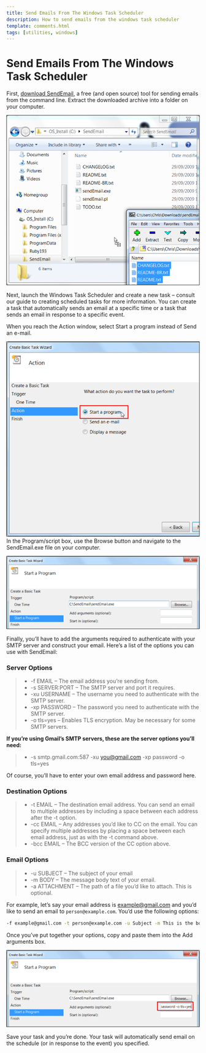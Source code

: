 ```yaml
---
title: Send Emails From The Windows Task Scheduler
description: How to send emails from the windows task scheduler
template: comments.html
tags: [utilities, windows]
---
```


# Send Emails From The Windows Task Scheduler

First, [download SendEmail](https://github.com/fire1ce/sendEmail-windwos-v1.56/archive/master.zip 'SendEmail'), a free (and open source) tool for sending emails from the command line. Extract the downloaded archive into a folder on your computer.

![SendEmails](/assets/images/windows/send-email/send-email1.png)

Next, launch the Windows Task Scheduler and create a new task – consult our guide to creating scheduled tasks for more information. You can create a task that automatically sends an email at a specific time or a task that sends an email in response to a specific event.

When you reach the Action window, select Start a program instead of Send an e-mail.

![SendEmails](/assets/images/windows/send-email/send-email2.png)
In the Program/script box, use the Browse button and navigate to the SendEmail.exe file on your computer.

![SendEmails](/assets/images/windows/send-email/send-email3.png)

Finally, you’ll have to add the arguments required to authenticate with your SMTP server and construct your email. Here’s a list of the options you can use with SendEmail:

### Server Options

> - -f EMAIL – The email address you’re sending from.
> - -s SERVER:PORT – The SMTP server and port it requires.
> - -xu USERNAME – The username you need to authenticate with the SMTP server.
> - -xp PASSWORD – The password you need to authenticate with the SMTP server.
> - -o tls=yes – Enables TLS encryption. May be necessary for some SMTP servers.

**If you’re using Gmail’s SMTP servers, these are the server options you’ll need:**

> - -s smtp.gmail.com:587 -xu you@gmail.com -xp password -o tls=yes

Of course, you’ll have to enter your own email address and password here.

### Destination Options

> - -t EMAIL – The destination email address. You can send an email to multiple addresses by including a space between each address after the -t option.
> - -cc EMAIL – Any addresses you’d like to CC on the email. You can specify multiple addresses by placing a space between each email address, just as with the -t command above.
> - -bcc EMAIL – The BCC version of the CC option above.

### Email Options

> - -u SUBJECT – The subject of your email
> - -m BODY – The message body text of your email.
> - -a ATTACHMENT – The path of a file you’d like to attach. This is optional.

For example, let’s say your email address is example@gmail.com and you’d like to send an email to `person@example.com`. You’d use the following options:

```cmd
-f example@gmail.com -t person@example.com -u Subject -m This is the body text! -s smtp.gmail.com:587 -xu example@gmail.com -xp password -o tls=yes
```

Once you’ve put together your options, copy and paste them into the Add arguments box.

![SendEmails](/assets/images/windows/send-email/send-email4.png)

Save your task and you’re done. Your task will automatically send email on the schedule (or in response to the event) you specified.
